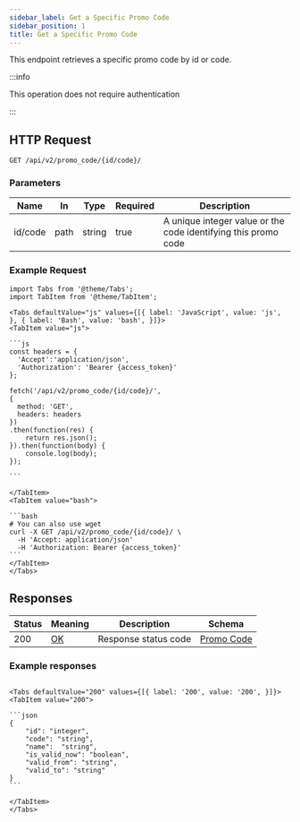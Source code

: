 ```yaml
---
sidebar_label: Get a Specific Promo Code
sidebar_position: 1
title: Get a Specific Promo Code
---
```


This endpoint retrieves a specific promo code by id or code.

:::info

This operation does not require authentication

:::

## HTTP Request

`GET /api/v2/promo_code/{id/code}/`

### Parameters

| Name    | In   | Type   | Required | Description                                                    |
|---------|------|--------|----------|----------------------------------------------------------------|
| id/code | path | string | true     | A unique integer value or the code identifying this promo code |

### Example Request

````mdx-code-block
import Tabs from '@theme/Tabs';
import TabItem from '@theme/TabItem';

<Tabs defaultValue="js" values={[{ label: 'JavaScript', value: 'js', }, { label: 'Bash', value: 'bash', }]}>
<TabItem value="js">

```js
const headers = {
  'Accept':'application/json',
  'Authorization': 'Bearer {access_token}'
};

fetch('/api/v2/promo_code/{id/code}/',
{
  method: 'GET',
  headers: headers
})
.then(function(res) {
    return res.json();
}).then(function(body) {
    console.log(body);
});

```

</TabItem>
<TabItem value="bash">

```bash
# You can also use wget
curl -X GET /api/v2/promo_code/{id/code}/ \
  -H 'Accept: application/json'
  -H 'Authorization: Bearer {access_token}'
```
</TabItem>
</Tabs>
````

## Responses

| Status | Meaning                                                 | Description | Schema                                                 |
|--------|---------------------------------------------------------|-------------|--------------------------------------------------------|
| 200    | [OK](https://tools.ietf.org/html/rfc7231#section-6.3.1) | Response status code        | [Promo Code](/docs/apireference/v2/schemas/promo_code) |

### Example responses


````mdx-code-block

<Tabs defaultValue="200" values={[{ label: '200', value: '200', }]}>
<TabItem value="200">

```json
{
    "id": "integer",
    "code": "string",
    "name":  "string",
    "is_valid_now": "boolean",
    "valid_from": "string",
    "valid_to": "string"
}
```

</TabItem>
</Tabs>
````




